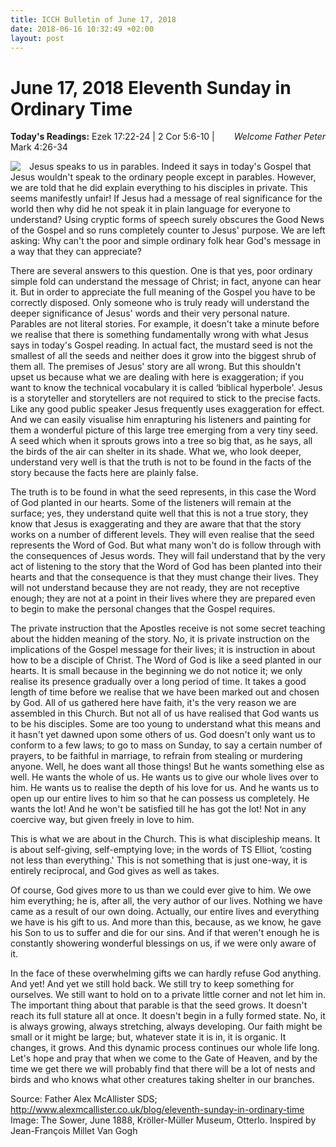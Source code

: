 ```yaml
---
title: ICCH Bulletin of June 17, 2018
date: 2018-06-16 10:32:49 +02:00
layout: post
---
```


# June 17, 2018 Eleventh Sunday in Ordinary Time
<span style="float: right"><em>Welcome Father Peter</em></span>
**Today's Readings:** Ezek 17:22-24 | 2 Cor 5:6-10 | Mark 4:26-34


<img style="float: left; margin-right: 1em;" src="https://upload.wikimedia.org/wikipedia/commons/thumb/8/8b/The_Sower_-_painting_by_Van_Gogh.jpg/1024px-The_Sower_-_painting_by_Van_Gogh.jpg">

Jesus speaks to us in parables. Indeed it says in today's Gospel that Jesus wouldn't speak to the ordinary people except in parables. However, we are told that he did explain everything to his disciples in private. This seems manifestly unfair! If Jesus had a message of real significance for the world then why did he not speak it in plain language for everyone to understand? Using cryptic forms of speech surely obscures the Good News of the Gospel and so runs completely counter to Jesus' purpose. We are left asking: Why can't the poor and simple ordinary folk hear God's message in a way that they can appreciate?

There are several answers to this question. One is that yes, poor ordinary simple fold can understand the message of Christ; in fact, anyone can hear it. But in order to appreciate the full meaning of the Gospel you have to be correctly disposed. Only someone who is truly ready will understand the deeper significance of Jesus' words and their very personal nature. Parables are not literal stories. For example, it doesn't take a minute before we realise that there is something fundamentally wrong with what Jesus says in today's Gospel reading. In actual fact, the mustard seed is not the smallest of all the seeds and neither does it grow into the biggest shrub of them all. The premises of Jesus' story are all wrong. But this shouldn't upset us because what we are dealing with here is exaggeration; if you want to know the technical vocabulary it is called ‘biblical hyperbole'. Jesus is a storyteller and storytellers are not required to stick to the precise facts. Like any good public speaker Jesus frequently uses exaggeration for effect. And we can easily visualise him enrapturing his listeners and painting for them a wonderful picture of this large tree emerging from a very tiny seed. A seed which when it sprouts grows into a tree so big that, as he says, all the birds of the air can shelter in its shade. What we, who look deeper, understand very well is that the truth is not to be found in the facts of the story because the facts here are plainly false. 

The truth is to be found in what the seed represents, in this case the Word of God planted in our hearts. Some of the listeners will remain at the surface; yes, they understand quite well that this is not a true story, they know that Jesus is exaggerating and they are aware that that the story works on a number of different levels. They will even realise that the seed represents the Word of God. But what many won't do is follow through with the consequences of Jesus words. They will fail understand that by the very act of listening to the story that the Word of God has been planted into their hearts and that the consequence is that they must change their lives. They will not understand because they are not ready, they are not receptive enough; they are not at a point in their lives where they are prepared even to begin to make the personal changes that the Gospel requires. 

The private instruction that the Apostles receive is not some secret teaching about the hidden meaning of the story. No, it is private instruction on the implications of the Gospel message for their lives; it is instruction in about how to be a disciple of Christ. The Word of God is like a seed planted in our hearts. It is small because in the beginning we do not notice it; we only realise its presence gradually over a long period of time. It takes a good length of time before we realise that we have been marked out and chosen by God. All of us gathered here have faith, it's the very reason we are assembled in this Church. But not all of us have realised that God wants us to be his disciples. Some are too young to understand what this means and it hasn't yet dawned upon some others of us. God doesn't only want us to conform to a few laws; to go to mass on Sunday, to say a certain number of prayers, to be faithful in marriage, to refrain from stealing or murdering anyone. Well, he does want all those things! But he wants something else as well. He wants the whole of us. He wants us to give our whole lives over to him. He wants us to realise the depth of his love for us. And he wants us to open up our entire lives to him so that he can possess us completely. He wants the lot! And he won't be satisfied till he has got the lot! Not in any coercive way, but given freely in love to him.

This is what we are about in the Church. This is what discipleship means. It is about self-giving, self-emptying love; in the words of TS Elliot, ‘costing not less than everything.' This is not something that is just one-way, it is entirely reciprocal, and God gives as well as takes.

Of course, God gives more to us than we could ever give to him. We owe him everything; he is, after all, the very author of our lives. Nothing we have came as a result of our own doing. Actually, our entire lives and everything we have is his gift to us. And more than this, because, as we know, he gave his Son to us to suffer and die for our sins. And if that weren't enough he is constantly showering wonderful blessings on us, if we were only aware of it.

In the face of these overwhelming gifts we can hardly refuse God anything. And yet! And yet we still hold back. We still try to keep something for ourselves. We still want to hold on to a private little corner and not let him in. The important thing about that parable is that the seed grows. It doesn't reach its full stature all at once. It doesn't begin in a fully formed state. No, it is always growing, always stretching, always developing. Our faith might be small or it might be large; but, whatever state it is in, it is organic. It changes, it grows. And this dynamic process continues our whole life long. Let's hope and pray that when we come to the Gate of Heaven, and by the time we get there we will probably find that there will be a lot of nests and birds and who knows what other creatures taking shelter in our branches.

Source: Father Alex McAllister SDS; http://www.alexmcallister.co.uk/blog/eleventh-sunday-in-ordinary-time
Image: The Sower, June 1888, Kröller-Müller Museum, Otterlo. Inspired by Jean-François Millet Van Gogh




